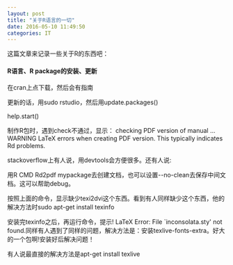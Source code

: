 ```yaml
---
layout: post
title: "关于R语言的一切"
date: 2016-05-10 11:49:50
categories: IT
---
```


这篇文章来记录一些关于R的东西吧：

#### R语言、R package的安装、更新

在cran上点下载，然后会有指南

更新的话，用sudo rstudio，然后用update.packages()


help.start()


制作R包时，遇到check不通过，显示：
checking PDF version of manual ... WARNING
LaTeX errors when creating PDF version.
This typically indicates Rd problems.

stackoverflow上有人说，用devtools会方便很多。还有人说:

用R CMD Rd2pdf mypackage去创建文档，也可以设置--no-clean去保存中间文档。这可以帮助debug。

按照上面的命令，显示缺少texi2dvi这个东西。看到有人同样缺少这个东西，他的解决方法时sudo apt-get install texinfo

安装完texinfo之后，再运行命令，提示! LaTeX Error: File `inconsolata.sty' not found.同样有人遇到了同样的问题，解决方法是：安装texlive-fonts-extra。好大的一个包啊!安装好后解决问题！


有人说最直接的解决方法是apt-get install texlive

